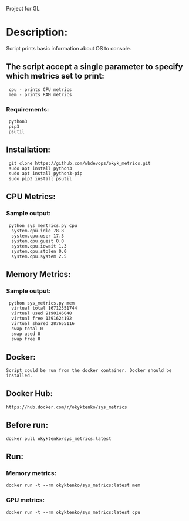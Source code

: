 Project for GL

# Description:

Script prints basic information about OS to console. 

## The script accept a single parameter to specify which metrics set to print:

```
 cpu - prints CPU metrics
 mem - prints RAM metrics
```
### Requirements:
```
 python3
 pip3
 psutil
```
## Installation:
```
 git clone https://github.com/wbdevops/okyk_metrics.git
 sudo apt install python3 
 sudo apt install python3-pip
 sudo pip3 install psutil
```
## CPU Metrics:
### Sample output:
```
 python sys_mertrics.py cpu
  system.cpu.idle 78.8
  system.cpu.user 17.3
  system.cpu.guest 0.0
  system.cpu.iowait 1.3
  system.cpu.stolen 0.0
  system.cpu.system 2.5
```
## Memory Metrics:
### Sample output:
```
 python sys_metrics.py mem
  virtual total 16712351744
  virtual used 9190146048
  virtual free 1391624192
  virtual shared 287655116
  swap total 0
  swap used 0
  swap free 0
```
## Docker:
```
Script could be run from the docker container. Docker should be installed.
```
##  Docker Hub:
```
https://hub.docker.com/r/okyktenko/sys_metrics  
```
##  Before run:
```
docker pull okyktenko/sys_metrics:latest
```
## Run:

### Memory metrics:
```
docker run -t --rm okyktenko/sys_metrics:latest mem
```
### CPU metrics:
```
docker run -t --rm okyktenko/sys_metrics:latest cpu
```

